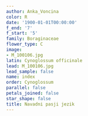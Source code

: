 ```yaml
---
author: Anka_Voncina
color: R
date: '1900-01-01T00:00:00'
f_end: '7'
f_start: '5'
family: Boraginaceae
flower_type: C
image:
- M_100106.jpg
latin: Cynoglossum officinale
lead: M_100106.jpg
lead_sample: false
name: index
order: Cynoglossum
parallel: false
petals_joined: false
star_shape: false
title: Navadni pasji jezik
---
```



